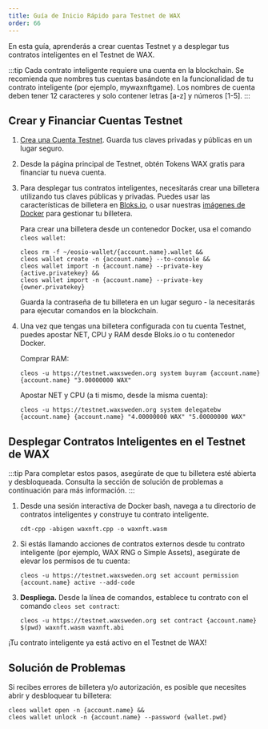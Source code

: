 ```yaml
---
title: Guía de Inicio Rápido para Testnet de WAX
order: 66
---
```


En esta guía, aprenderás a crear cuentas Testnet y a desplegar tus contratos inteligentes en el Testnet de WAX.

:::tip
Cada contrato inteligente requiere una cuenta en la blockchain. Se recomienda que nombres tus cuentas basándote en la funcionalidad de tu contrato inteligente (por ejemplo, mywaxnftgame). Los nombres de cuenta deben tener 12 caracteres y solo contener letras [a-z] y números [1-5].
:::

## Crear y Financiar Cuentas Testnet

1. <a href="https://waxsweden.org/testnet/" target="_blank">Crea una Cuenta Testnet</a>. Guarda tus claves privadas y públicas en un lugar seguro.

2. Desde la página principal de Testnet, obtén Tokens WAX gratis para financiar tu nueva cuenta.

3. Para desplegar tus contratos inteligentes, necesitarás crear una billetera utilizando tus claves públicas y privadas. Puedes usar las características de billetera en <a href="https://local.bloks.io/wallet/transfer?nodeUrl=testnet.waxsweden.org&coreSymbol=WAX&corePrecision=8&systemDomain=eosio&hyperionUrl=https%3A%2F%2Ftestnet.waxsweden.org" target="_blank">Bloks.io</a>, o usar nuestras [imágenes de Docker](/build/dapp-development/docker-setup/) para gestionar tu billetera.

    Para crear una billetera desde un contenedor Docker, usa el comando `cleos wallet`:

    ```shell
    cleos rm -f ~/eosio-wallet/{account.name}.wallet &&
    cleos wallet create -n {account.name} --to-console &&
    cleos wallet import -n {account.name} --private-key {active.privatekey} &&
    cleos wallet import -n {account.name} --private-key {owner.privatekey}
    ```

    Guarda la contraseña de tu billetera en un lugar seguro - la necesitarás para ejecutar comandos en la blockchain.

4. Una vez que tengas una billetera configurada con tu cuenta Testnet, puedes apostar NET, CPU y RAM desde Bloks.io o tu contenedor Docker.

    Comprar RAM:

    ```shell
    cleos -u https://testnet.waxsweden.org system buyram {account.name} {account.name} "3.00000000 WAX"
    ```

    Apostar NET y CPU (a ti mismo, desde la misma cuenta):

    ```shell
    cleos -u https://testnet.waxsweden.org system delegatebw {account.name} {account.name} "4.00000000 WAX" "5.00000000 WAX"
    ```

## Desplegar Contratos Inteligentes en el Testnet de WAX

:::tip
Para completar estos pasos, asegúrate de que tu billetera esté abierta y desbloqueada. Consulta la sección de solución de problemas a continuación para más información.
:::

1. Desde una sesión interactiva de Docker bash, navega a tu directorio de contratos inteligentes y construye tu contrato inteligente.

    ```shell
    cdt-cpp -abigen waxnft.cpp -o waxnft.wasm 
    ```

2. Si estás llamando acciones de contratos externos desde tu contrato inteligente (por ejemplo, WAX RNG o Simple Assets), asegúrate de elevar los permisos de tu cuenta:

    ```shell
    cleos -u https://testnet.waxsweden.org set account permission {account.name} active --add-code
    ```

3. **Despliega.** Desde la línea de comandos, establece tu contrato con el comando `cleos set contract`: 

    ```shell
    cleos -u https://testnet.waxsweden.org set contract {account.name} $(pwd) waxnft.wasm waxnft.abi   
    ```

¡Tu contrato inteligente ya está activo en el Testnet de WAX!

## Solución de Problemas

Si recibes errores de billetera y/o autorización, es posible que necesites abrir y desbloquear tu billetera:

```shell
cleos wallet open -n {account.name} &&
cleos wallet unlock -n {account.name} --password {wallet.pwd}
```
